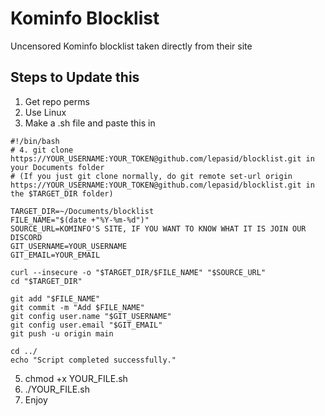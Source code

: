 # Kominfo Blocklist
Uncensored Kominfo blocklist taken directly from their site
## Steps to Update this
1. Get repo perms
2. Use Linux
3. Make a .sh file and paste this in
```
#!/bin/bash
# 4. git clone https://YOUR_USERNAME:YOUR_TOKEN@github.com/lepasid/blocklist.git in your Documents folder
# (If you just git clone normally, do git remote set-url origin https://YOUR_USERNAME:YOUR_TOKEN@github.com/lepasid/blocklist.git in the $TARGET_DIR folder)

TARGET_DIR=~/Documents/blocklist
FILE_NAME="$(date +"%Y-%m-%d")"
SOURCE_URL=KOMINFO'S SITE, IF YOU WANT TO KNOW WHAT IT IS JOIN OUR DISCORD
GIT_USERNAME=YOUR_USERNAME
GIT_EMAIL=YOUR_EMAIL

curl --insecure -o "$TARGET_DIR/$FILE_NAME" "$SOURCE_URL"
cd "$TARGET_DIR"

git add "$FILE_NAME"
git commit -m "Add $FILE_NAME"
git config user.name "$GIT_USERNAME"
git config user.email "$GIT_EMAIL"
git push -u origin main

cd ../
echo "Script completed successfully."
```
5. chmod +x YOUR_FILE.sh
7. ./YOUR_FILE.sh
7. Enjoy
